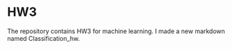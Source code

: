 # HW3
The repository contains HW3 for machine learning. I made a new markdown named Classification_hw.
